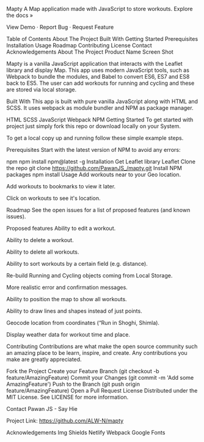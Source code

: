 

Mapty
A Map application made with JavaScript to store workouts.
Explore the docs »

View Demo · Report Bug · Request Feature

Table of Contents
About The Project
Built With
Getting Started
Prerequisites
Installation
Usage
Roadmap
Contributing
License
Contact
Acknowledgements
About The Project
Product Name Screen Shot

Mapty is a vanilla JavaScript application that interacts with the Leaflet library and display Map. This app uses modern JavaScript tools, such as Webpack to bundle the modules, and Babel to convert ES6, ES7 and ES8 back to ES5. The user can add workouts for running and cycling and these are stored via local storage.

Built With
This app is built with pure vanilla JavaScript along with HTML and SCSS. It uses webpack as module bundler and NPM as package manager.

HTML
SCSS
JavaScript
Webpack
NPM
Getting Started
To get started with project just simply fork this repo or download locally on your System.

To get a local copy up and running follow these simple example steps.

Prerequisites
Start with the latest version of NPM to avoid any errors:

npm
npm install npm@latest -g
Installation
Get Leaflet library Leaflet
Clone the repo
git clone https://github.com/PawanJS_/mapty.git
Install NPM packages
npm install
Usage
Add workouts near to your Geo location.

Add workouts to bookmarks to view it later.

Click on workouts to see it's location.

Roadmap
See the open issues for a list of proposed features (and known issues).

Proposed features
Ability to edit a workout.

Ability to delete a workout.

Ability to delete all workouts.

Ability to sort workouts by a certain field (e.g. distance).

Re-build Running and Cycling objects coming from Local Storage.

More realistic error and confirmation messages.

Ability to position the map to show all workouts.

Ability to draw lines and shapes instead of just points.

Geocode location from coordinates (“Run in Shoghi, Shimla).

Display weather data for workout time and place.

Contributing
Contributions are what make the open source community such an amazing place to be learn, inspire, and create. Any contributions you make are greatly appreciated.

Fork the Project
Create your Feature Branch (git checkout -b feature/AmazingFeature)
Commit your Changes (git commit -m 'Add some AmazingFeature')
Push to the Branch (git push origin feature/AmazingFeature)
Open a Pull Request
License
Distributed under the MIT License. See LICENSE for more information.

Contact
Pawan JS - Say Hie

Project Link: https://github.com/ALW-N/mapty

Acknowledgements
Img Shields
Netlify
Webpack
Google Fonts

